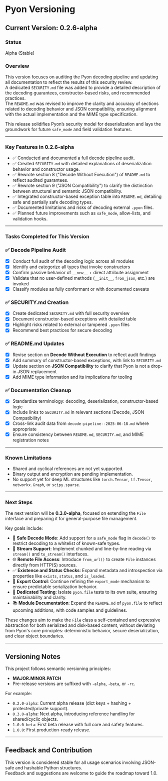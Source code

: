 # Pyon Versioning

## Current Version: 0.2.6-alpha

### Status
Alpha (Stable)

### Overview

This version focuses on auditing the Pyon decoding pipeline and updating all documentation to reflect the results of this security review.  
A dedicated `SECURITY.md` file was added to provide a detailed description of the decoding guarantees, constructor-based risks, and recommended practices.  
The `README.md` was revised to improve the clarity and accuracy of sections related to decoding behavior and JSON compatibility, ensuring alignment with the actual implementation and the MIME type specification.

This release solidifies Pyon’s security model for deserialization and lays the groundwork for future `safe_mode` and field validation features.

---

### Key Features in 0.2.6-alpha

- ✅ Conducted and documented a full decode pipeline audit.
- ✅ Created `SECURITY.md` with detailed explanations of deserialization behavior and constructor usage.
- ✅ Rewrote section 8 ("Decode Without Execution") of `README.md` to reflect audited guarantees.
- ✅ Rewrote section 9 ("JSON Compatibility") to clarify the distinction between structural and semantic JSON compatibility.
- ✅ Integrated constructor-based exception table into `README.md`, detailing safe and partially safe decoding types.
- ✅ Documented limitations and risks of decoding external `.pyon` files.
- ✅ Planned future improvements such as `safe_mode`, allow-lists, and validation hooks.

---

### Tasks Completed for This Version

### ✅ Decode Pipeline Audit
- [x] Conduct full audit of the decoding logic across all modules
- [x] Identify and categorize all types that invoke constructors
- [x] Confirm passive behavior of `__new__` + direct attribute assignment
- [x] Validate that no user-defined methods (`__init__`, `from_json`, etc.) are invoked
- [x] Classify modules as fully conformant or with documented caveats

### ✅ SECURITY.md Creation
- [x] Create dedicated `SECURITY.md` with full security overview
- [x] Document constructor-based exceptions with detailed table
- [x] Highlight risks related to external or tampered `.pyon` files
- [x] Recommend best practices for secure decoding

### ✅ README.md Updates
- [x] Revise section on **Decode Without Execution** to reflect audit findings
- [x] Add summary of constructor-based exceptions, with link to `SECURITY.md`
- [x] Update section on **JSON Compatibility** to clarify that Pyon is not a drop-in JSON replacement
- [x] Add MIME type information and its implications for tooling

### ✅ Documentation Cleanup
- [x] Standardize terminology: decoding, deserialization, constructor-based logic
- [x] Include links to `SECURITY.md` in relevant sections (Decode, JSON Compatibility)
- [x] Cross-link audit data from `decode-pipeline--2025-06-18.md` where appropriate
- [x] Ensure consistency between `README.md`, `SECURITY.md`, and MIME registration notes

---

### Known Limitations

- Shared and cyclical references are not yet supported.
- Binary output and encryption are pending implementation.
- No support yet for deep ML structures like `torch.Tensor`, `tf.Tensor`, `networkx.Graph`, or `scipy.sparse`.

---

### Next Steps

The next version will be **0.3.0-alpha**, focused on extending the `File` interface and preparing it for general-purpose file management.

Key goals include:

- 🔐 **Safe Decode Mode**: Add support for a `safe_mode` flag in `decode()` to restrict decoding to a whitelist of known-safe types.
- 📂 **Stream Support**: Implement chunked and line-by-line reading via `stream()` and `to_stream()` interfaces.
- 🌐 **Remote File Access**: Introduce `from_url()` to create `File` instances directly from HTTP(S) sources.
- ✅ **Existence and Status Checks**: Expand metadata and introspection via properties like `exists`, `status`, and `is_loaded`.
- 🔄 **Export Control**: Continue refining the `export_mode` mechanism to ensure predictable serialization behavior.
- 🧪 **Dedicated Testing**: Isolate `pyon.file` tests to its own suite, ensuring maintainability and clarity.
- 📚 **Module Documentation**: Expand the `README.md` of `pyon.file` to reflect upcoming additions, with code samples and guidelines.

These changes aim to make the `File` class a self-contained and expressive abstraction for both serialized and disk-based content, without deviating from Pyon's core principles: deterministic behavior, secure deserialization, and clear object boundaries.

---

## Versioning Notes

This project follows semantic versioning principles:
- **MAJOR.MINOR.PATCH**
- Pre-release versions are suffixed with `-alpha`, `-beta`, or `-rc`.

For example:
- `0.2.0-alpha`: Current alpha release (dict keys + hashing + protected/private support).
- `0.3.0-alpha`: Next alpha, introducing reference handling for shared/cyclic objects.
- `1.0.0-beta`: First beta release with full core and safety features.
- `1.0.0`: First production-ready release.

---

## Feedback and Contribution

This version is considered stable for all usage scenarios involving JSON-safe and hashable Python structures.  
Feedback and suggestions are welcome to guide the roadmap toward 1.0.
